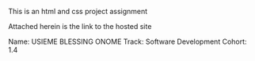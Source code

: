This is an html and css project assignment

Attached herein is the link to the hosted site

Name: USIEME BLESSING ONOME Track: Software Development Cohort: 1.4
